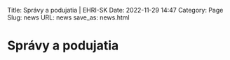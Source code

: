 Title: Správy a podujatia | EHRI-SK
Date: 2022-11-29 14:47
Category: Page
Slug: news
URL: news
save_as: news.html

# Správy a podujatia
